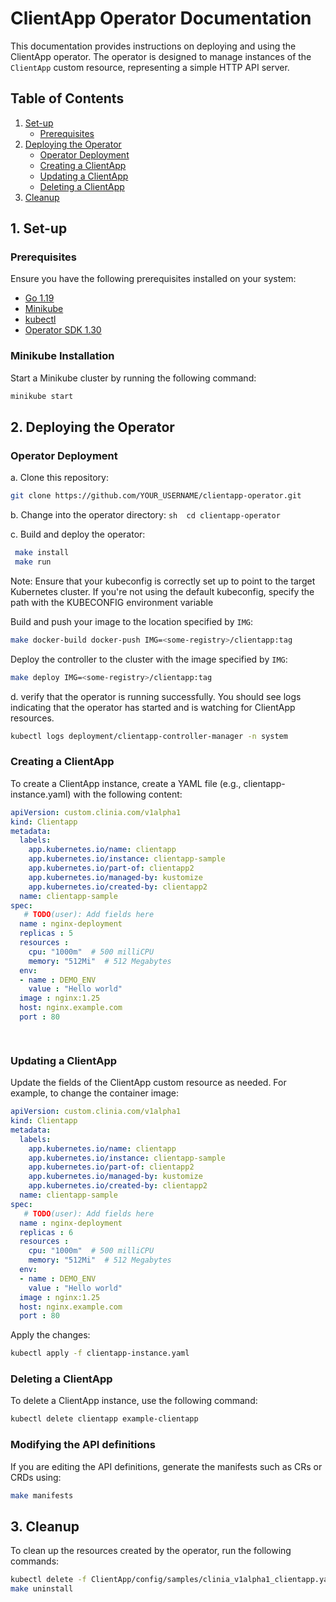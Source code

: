 # ClientApp Operator Documentation

This documentation provides instructions on deploying and using the ClientApp operator. The operator is designed to manage instances of the `ClientApp` custom resource, representing a simple HTTP API server.

## Table of Contents
1. [Set-up](#1-set-up)
   - [Prerequisites](#prerequisites)
2. [Deploying the Operator](#2-deploying-the-operator)
   - [Operator Deployment](#operator-deployment)
   - [Creating a ClientApp](#creating-a-clientapp)
   - [Updating a ClientApp](#updating-a-clientapp)
   - [Deleting a ClientApp](#deleting-a-clientapp)
3. [Cleanup](#4-cleanup)

## 1. Set-up

### Prerequisites
Ensure you have the following prerequisites installed on your system:
- [Go 1.19](https://golang.org/doc/install)
- [Minikube](https://minikube.sigs.k8s.io/docs/start/)
- [kubectl](https://kubernetes.io/docs/tasks/tools/install-kubectl/)
- [Operator SDK 1.30](https://sdk.operatorframework.io/)

### Minikube Installation
Start a Minikube cluster by running the following command:
```sh
minikube start
```
## 2. Deploying the Operator 
### Operator Deployment
a. Clone this repository:
   ```sh
   git clone https://github.com/YOUR_USERNAME/clientapp-operator.git
  
   ```
b. Change into the operator directory:
    ``` sh 
    cd clientapp-operator 
    ``` 

c. Build and deploy the operator:
   ```sh 
    make install
    make run
   ```
  Note: Ensure that your kubeconfig is correctly set up to point to the target Kubernetes cluster. If you're not using the default kubeconfig, specify the path with the KUBECONFIG environment variable

Build and push your image to the location specified by `IMG`:

```sh
make docker-build docker-push IMG=<some-registry>/clientapp:tag
```

Deploy the controller to the cluster with the image specified by `IMG`:

```sh
make deploy IMG=<some-registry>/clientapp:tag
```
d. verify that the operator is running successfully. You should see logs indicating that the operator has started and is watching for ClientApp resources.
  ```sh
  kubectl logs deployment/clientapp-controller-manager -n system
  ```

### Creating a ClientApp
To create a ClientApp instance, create a YAML file (e.g., clientapp-instance.yaml) with the following content:
```yaml
apiVersion: custom.clinia.com/v1alpha1
kind: Clientapp
metadata:
  labels:
    app.kubernetes.io/name: clientapp
    app.kubernetes.io/instance: clientapp-sample
    app.kubernetes.io/part-of: clientapp2
    app.kubernetes.io/managed-by: kustomize
    app.kubernetes.io/created-by: clientapp2
  name: clientapp-sample
spec:
   # TODO(user): Add fields here
  name : nginx-deployment
  replicas : 5
  resources : 
    cpu: "1000m"  # 500 milliCPU
    memory: "512Mi"  # 512 Megabytes
  env: 
  - name : DEMO_ENV
    value : "Hello world"
  image : nginx:1.25
  host: nginx.example.com
  port : 80

  
```
### Updating a ClientApp
Update the fields of the ClientApp custom resource as needed. For example, to change the container image:
```yaml
apiVersion: custom.clinia.com/v1alpha1
kind: Clientapp
metadata:
  labels:
    app.kubernetes.io/name: clientapp
    app.kubernetes.io/instance: clientapp-sample
    app.kubernetes.io/part-of: clientapp2
    app.kubernetes.io/managed-by: kustomize
    app.kubernetes.io/created-by: clientapp2
  name: clientapp-sample
spec:
   # TODO(user): Add fields here
  name : nginx-deployment
  replicas : 6
  resources : 
    cpu: "1000m"  # 500 milliCPU
    memory: "512Mi"  # 512 Megabytes
  env: 
  - name : DEMO_ENV
    value : "Hello world"
  image : nginx:1.25
  host: nginx.example.com
  port : 80

```
Apply the changes:
```sh
kubectl apply -f clientapp-instance.yaml
```

### Deleting a ClientApp
To delete a ClientApp instance, use the following command:
``` sh
kubectl delete clientapp example-clientapp
```
### Modifying the API definitions
If you are editing the API definitions, generate the manifests such as CRs or CRDs using:

```sh
make manifests
```
## 3. Cleanup
To clean up the resources created by the operator, run the following commands:
``` sh
kubectl delete -f ClientApp/config/samples/clinia_v1alpha1_clientapp.yaml
make uninstall
```
